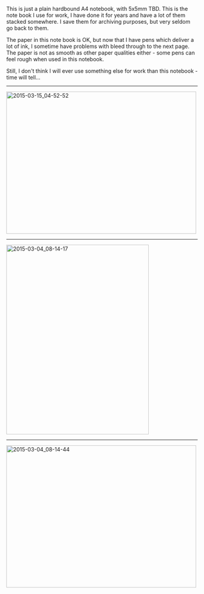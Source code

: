 This is just a plain hardbound A4 notebook, with 5x5mm TBD. This is the note book I use for work, I have done it for years and have a lot of them stacked somewhere. I save them for archiving purposes, but very seldom go back to them.

The paper in this note book is OK, but now that I have pens which deliver a lot of ink, I sometime have problems with bleed through to the next page. The paper is not as smooth as other paper qualities either - some pens can feel rough when used in this notebook.

Still, I don't think I will ever use something else for work than this notebook - time will tell...

---
<a href="https://www.flickr.com/photos/131463957@N06/16635851978" title="2015-03-15_04-52-52 by Silent Norwegian, on Flickr"><img src="https://farm9.staticflickr.com/8615/16635851978_6a46c2dae0.jpg" width="500" height="375" alt="2015-03-15_04-52-52"></a>

---
<a href="https://www.flickr.com/photos/131463957@N06/16685999536" title="2015-03-04_08-14-17 by Silent Norwegian, on Flickr"><img src="https://farm9.staticflickr.com/8563/16685999536_15d603c9d5.jpg" width="375" height="500" alt="2015-03-04_08-14-17"></a>

---
<a href="https://www.flickr.com/photos/131463957@N06/16504642367" title="2015-03-04_08-14-44 by Silent Norwegian, on Flickr"><img src="https://farm9.staticflickr.com/8614/16504642367_241a9d5c3b.jpg" width="500" height="375" alt="2015-03-04_08-14-44"></a>